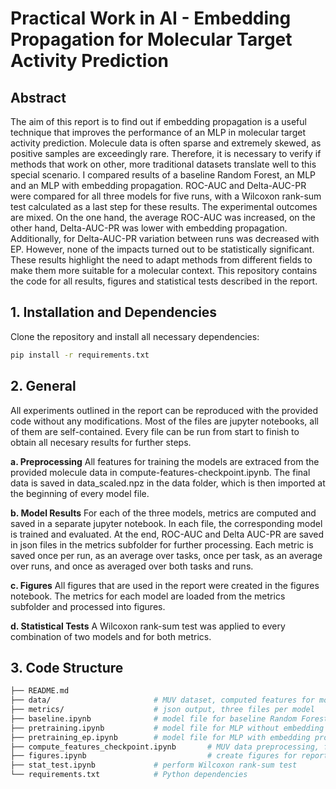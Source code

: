 # Practical Work in AI - Embedding Propagation for Molecular Target Activity Prediction

## Abstract
The aim of this report is to find out if embedding propagation is a useful technique that improves the performance of an MLP in molecular target activity prediction. Molecule data is often sparse and extremely skewed, as positive samples are exceedingly rare. Therefore, it is necessary to verify if methods that work on other, more traditional datasets translate well to this special scenario. I compared results of a baseline Random Forest, an MLP and an MLP with embedding propagation. ROC-AUC and Delta-AUC-PR were compared for all three models for five runs, with a Wilcoxon rank-sum test calculated as a last step for these results. The experimental outcomes are mixed. On the one hand, the average ROC-AUC was increased, on the other hand, Delta-AUC-PR was lower with embedding propagation. Additionally, for Delta-AUC-PR variation between runs was decreased with EP. However, none of the impacts turned out to be statistically significant. These results highlight the need to adapt methods from different fields to make them more suitable for a molecular context. This repository contains the code for all results, figures and statistical tests described in the report.


## 1. Installation and Dependencies
Clone the repository and install all necessary dependencies:
```bash
pip install -r requirements.txt
```

## 2. General
All experiments outlined in the report can be reproduced with the provided code without any modifications. Most of the files are jupyter notebooks, all of them are self-contained. Every file can be run from start to finish to obtain all necesary results for further steps.

**a. Preprocessing**
All features for training the models are extraced from the provided molecule data in compute-features-checkpoint.ipynb. The final data is saved in data_scaled.npz in the data folder, which is then imported at the beginning of every model file.

**b. Model Results**
For each of the three models, metrics are computed and saved in a separate jupyter notebook. In each file, the corresponding model is trained and evaluated. At the end, ROC-AUC and Delta AUC-PR are saved in json files in the metrics subfolder for further processing. Each metric is saved once per run, as an average over tasks, once per task, as an average over runs, and once as averaged over both tasks and runs.

**c. Figures**
All figures that are used in the report were created in the figures notebook. The metrics for each model are loaded from the metrics subfolder and processed into figures.

**d. Statistical Tests**
A Wilcoxon rank-sum test was applied to every combination of two models and for both metrics.

## 3. Code Structure
```bash
├── README.md           
├── data/                       # MUV dataset, computed features for model training
├── metrics/                    # json output, three files per model
├── baseline.ipynb              # model file for baseline Random Forest
├── pretraining.ipynb           # model file for MLP without embedding propagation
├── pretraining_ep.ipynb        # model file for MLP with embedding propagation
├── compute_features_checkpoint.ipynb       # MUV data preprocessing, feature extraction
├── figures.ipynb                           # create figures for report based on metrics
├── stat_test.ipynb             # perform Wilcoxon rank-sum test
└── requirements.txt            # Python dependencies
```